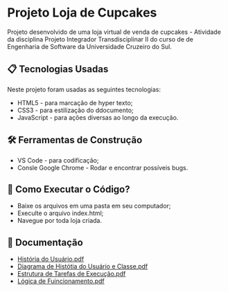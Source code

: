 # Projeto Loja de Cupcakes

Projeto desenvolvido de uma loja virtual de venda de cupcakes - Atividade da disciplina Projeto Integrador Transdisciplinar II do curso de de Engenharia de Software da Universidade Cruzeiro do Sul.

## 📋 Tecnologias Usadas

Neste projeto foram usadas as seguintes tecnologias:

* HTML5 - para marcação de hyper texto;
* CSS3 - para estilização do ddocumento;
* JavaScript - para ações diversas ao longo da execução.


## 🛠️ Ferramentas de Construção

* VS Code - para codificação;
* Consle Google Chrome - Rodar e encontrar possíveis bugs.

## 📝 Como Executar o Código?

* Baixe os arquivos em uma pasta em seu computador;
* Execulte o arquivo index.html;
* Navegue por toda loja criada.

## 📁 Documentação

* [História do Usuário.pdf](https://github.com/user-attachments/files/17963883/Historia.do.Usuario.pdf)
* [Diagrama de Histótia do Usuário e Classe.pdf](https://github.com/user-attachments/files/17963884/Diagrama.de.Histotia.do.Usuario.e.Classe.pdf)
* [Estrutura de Tarefas de Execução.pdf](https://github.com/user-attachments/files/17971595/Estrutura.de.Tarefas.de.Execucao.pdf)
* [Lógica de Fuincionamento.pdf](https://github.com/user-attachments/files/17963886/Logica.de.Fuincionamento.pdf)

